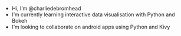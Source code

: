 - Hi, I’m @charliedebromhead
- I’m currently learning interactive data visualisation with Python and Bokeh
- I’m looking to collaborate on android apps using Python and Kivy

<!---
charliedebromhead/charliedebromhead is a ✨ special ✨ repository because its `README.md` (this file) appears on your GitHub profile.
You can click the Preview link to take a look at your changes.
--->
